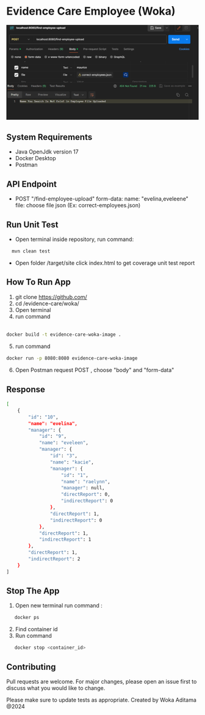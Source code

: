 # Evidence Care Employee (Woka)
![alt text](image.png)
## System Requirements

- Java OpenJdk version 17
- Docker Desktop
- Postman



## API Endpoint

- POST "/find-employee-upload"
  form-data:
  name: "evelina,eveleene"
  file: choose file json (Ex: correct-employees.json)

## Run Unit Test
- Open terminal inside repository, run command:
```bash
  mvn clean test
```
- Open folder /target/site  click index.html  to get coverage unit test report

## How To Run App

1. git clone https://github.com/
2. cd /evidence-care/woka/
3. Open terminal
4. run command
```bash

docker build -t evidence-care-woka-image .  

```

5. run command
```bash
docker run -p 8080:8080 evidence-care-woka-image  
```

6. Open Postman
   request POST , choose "body" and "form-data"

## Response

```bash
[
    {
        "id": "10",
        "name": "evelina",
        "manager": {
            "id": "9",
            "name": "eveleen",
            "manager": {
                "id": "3",
                "name": "kacie",
                "manager": {
                    "id": "1",
                    "name": "raelynn",
                    "manager": null,
                    "directReport": 0,
                    "indirectReport": 0
                },
                "directReport": 1,
                "indirectReport": 0
            },
            "directReport": 1,
            "indirectReport": 1
        },
        "directReport": 1,
        "indirectReport": 2
    }
]
```

## Stop The App
1. Open new terminal run command :
```bash
   docker ps
```
2. Find container id 
3. Run command
```bash
   docker stop <container_id>
```

## Contributing

Pull requests are welcome. For major changes, please open an issue first
to discuss what you would like to change.

Please make sure to update tests as appropriate.
Created by Woka Aditama @2024